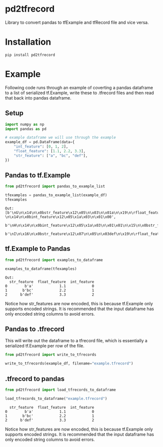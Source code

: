 # pd2tfrecord
Library to convert pandas to tfExample and tfRecord file and vice versa.

# Installation
```
pip install pd2tfrecord
```

# Example
Following code runs through an example of coverting a pandas dataframe to a list of serialized tf.Example, write these to .tfrecord files and then read that back into pandas dataframe.

## Setup
```python
import numpy as np
import pandas as pd

# example dataframe we will use through the example
example_df = pd.DataFrame(data={
    "int_feature": [0, 1, 2],
    "float_feature": [1.1, 2.2, 3.3],
    "str_feature": ["a", "bc", "def"],
})
```

## Pandas to tf.Example

```python
from pd2tfrecord import pandas_to_example_list

tfexamples = pandas_to_example_list(example_df)
tfexamples
```

```
Out:
[b'\nG\n\x14\n\x0bstr_feature\x12\x05\n\x03\n\x01a\n\x19\n\rfloat_feature\x12\x08\x12\x06\n\x04\xcd\xcc\x8c?\n\x14\n\x0bint_feature\x12\x05\x1a\x03\n\x01\x00',
 b'\nH\n\x14\n\x0bint_feature\x12\x05\x1a\x03\n\x01\x01\n\x15\n\x0bstr_feature\x12\x06\n\x04\n\x02bc\n\x19\n\rfloat_feature\x12\x08\x12\x06\n\x04\xcd\xcc\x0c@',
 b'\nI\n\x16\n\x0bstr_feature\x12\x07\n\x05\n\x03def\n\x19\n\rfloat_feature\x12\x08\x12\x06\n\x0433S@\n\x14\n\x0bint_feature\x12\x05\x1a\x03\n\x01\x02']
```

## tf.Example to Pandas
```python
from pd2tfrecord import examples_to_dataframe

examples_to_dataframe(tfexamples)
```

```
Out:
  str_feature  float_feature  int_feature
0        b'a'            1.1            0
1       b'bc'            2.2            1
2      b'def'            3.3            2
```
Notice how str_features are now encoded, this is because tf.Example only supports encoded strings. It is recommended that the input dataframe has only encoded string columns to avoid errors.


## Pandas to .tfrecord
This will write out the dataframe to a tfrecord file, which is essentially a serialized tf.Example per row of the file.

```python
from pd2tfrecord import write_to_tfrecords

write_to_tfrecords(example_df, filename="example.tfrecord")
```

## .tfrecord to pandas 
```python
from pd2tfrecord import load_tfrecords_to_dataframe

load_tfrecords_to_dataframe("example.tfrecord")
```

```
  str_feature  float_feature  int_feature
0        b'a'            1.1            0
1       b'bc'            2.2            1
2      b'def'            3.3            2
```
Notice how str_features are now encoded, this is because tf.Example only supports encoded strings. It is recommended that the input dataframe has only encoded string columns to avoid errors.
